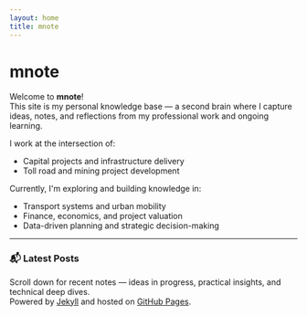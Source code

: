 ```yaml
---
layout: home
title: mnote
---
```

<h1 class="page-title">mnote</h1>

Welcome to **mnote**!  
This site is my personal knowledge base — a second brain where I capture ideas, notes, and reflections from my professional work and ongoing learning.

I work at the intersection of:

- Capital projects and infrastructure delivery  
- Toll road and mining project development  

Currently, I'm exploring and building knowledge in:

- Transport systems and urban mobility  
- Finance, economics, and project valuation  
- Data-driven planning and strategic decision-making

---

### 📬 Latest Posts

Scroll down for recent notes — ideas in progress, practical insights, and technical deep dives.  
Powered by [Jekyll](https://jekyllrb.com/) and hosted on [GitHub Pages](https://pages.github.com/).